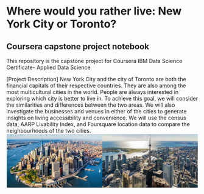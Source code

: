 # Where would you rather live: New York City or Toronto?
## Coursera capstone project notebook
This repository is the capstone project for Coursera IBM Data Science Certificate- Applied Data Science

[Project Description]
New York City and the city of Toronto are both the financial capitals of their respective countries. They are also among the most multicultural cities in the world. People are always interested in exploring which city is better to live in. To achieve this goal, we will consider the similarities and differences between the two areas. We will also investigate the businesses and venues in either of the cities to generate insights on living accessibility and convenience. We will use the census data, AARP Livability Index, and Foursquare location data to compare the neighbourhoods of the two cities.
![](https://github.com/hahatrisha/CourseraDS-capstone/blob/master/00%20NYC-Toronto.jpg)
